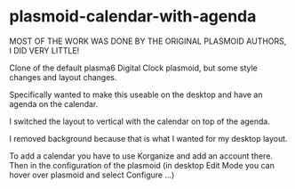 # plasmoid-calendar-with-agenda
MOST OF THE WORK WAS DONE BY THE ORIGINAL PLASMOID AUTHORS, I DID VERY LITTLE!

Clone of the default plasma6 Digital Clock plasmoid, but some style changes and layout changes.

Specifically wanted to make this useable on the desktop and have an agenda on the calendar.

I switched the layout to vertical with the calendar on top of the agenda.

I removed background because that is what I wanted for my desktop layout.

To add a calendar you have to use Korganize and add an account there. Then in the configuration of the plasmoid (in desktop Edit Mode you can hover over plasmoid and select Configure ...)
